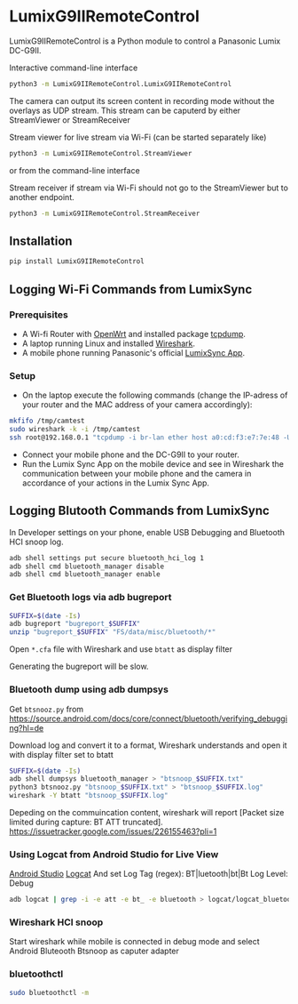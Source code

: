 # LumixG9IIRemoteControl
LumixG9IIRemoteControl is a Python module to control a Panasonic Lumix DC-G9II.

Interactive command-line interface
```sh
python3 -m LumixG9IIRemoteControl.LumixG9IIRemoteControl
```
The camera can output its screen content in recording mode without the overlays as UDP stream.
This stream can be caputerd by either StreamViewer or StreamReceiver

Stream viewer for live stream via Wi-Fi (can be started separately like)
```sh
python3 -m LumixG9IIRemoteControl.StreamViewer
```
or from the command-line interface

Stream receiver if stream via Wi-Fi should not go to the StreamViewer but to another endpoint.
```sh
python3 -m LumixG9IIRemoteControl.StreamReceiver
```

## Installation
```sh
pip install LumixG9IIRemoteControl
```

## Logging Wi-Fi Commands from LumixSync
### Prerequisites
* A Wi-fi Router with [OpenWrt](https://openwrt.org/) and installed package [tcpdump](https://openwrt.org/packages/pkgdata/tcpdump).
* A laptop running Linux and installed [Wireshark](https://www.wireshark.org/).
* A mobile phone running Panasonic's official [LumixSync App](https://www.panasonic.com/global/consumer/lumix/lumix-sync-app.html).

### Setup
* On the laptop execute the following commands (change the IP-adress of your router and the MAC address of your camera accordingly):
```bash
mkfifo /tmp/camtest
sudo wireshark -k -i /tmp/camtest
ssh root@192.168.0.1 "tcpdump -i br-lan ether host a0:cd:f3:e7:7e:48 -U -s0 -w -" > /tmp/camtest
```
* Connect your mobile phone and the DC-G9II to your router.
* Run the Lumix Sync App on the mobile device and see in Wireshark the communication between your mobile phone and the camera in accordance of your actions in the Lumix Sync App.

## Logging Blutooth Commands from LumixSync
In Developer settings on your phone, enable USB Debugging and Bluetooth HCI snoop log.
```sh
adb shell settings put secure bluetooth_hci_log 1
adb shell cmd bluetooth_manager disable
adb shell cmd bluetooth_manager enable
```

### Get Bluetooth logs via adb bugreport
```sh
SUFFIX=$(date -Is)
adb bugreport "bugreport_$SUFFIX"
unzip "bugreport_$SUFFIX" "FS/data/misc/bluetooth/*"
```
Open `*.cfa` file with Wireshark and use `btatt` as display filter

Generating the bugreport will be slow.

### Bluetooth dump using adb dumpsys
Get `btsnooz.py` from https://source.android.com/docs/core/connect/bluetooth/verifying_debugging?hl=de

Download log and convert it to a format, Wireshark understands and open it with display filter set to btatt
```sh
SUFFIX=$(date -Is)
adb shell dumpsys bluetooth_manager > "btsnoop_$SUFFIX.txt"
python3 btsnooz.py "btsnoop_$SUFFIX.txt" > "btsnoop_$SUFFIX.log"
wireshark -Y btatt "btsnoop_$SUFFIX.log"
```
Depeding on the commuincation content, wireshark will report [Packet size limited during capture: BT ATT truncated].
https://issuetracker.google.com/issues/226155463?pli=1

### Using Logcat from Android Studio for Live View
[Android Studio](https://developer.android.com/studio)
[Logcat](https://developer.android.com/studio/debug/logcat)
And set
 Log Tag (regex): BT|luetooth|bt|Bt
 Log Level: Debug

```sh
adb logcat | grep -i -e att -e bt_ -e bluetooth > logcat/logcat_bluetooth_gatt.txt
```

### Wireshark HCI snoop
Start wireshark while mobile is connected in debug mode and select 
Android Bluteooth Btsnoop as caputer adapter

### bluetoothctl
```sh
sudo bluetoothctl -m
```
